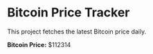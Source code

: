 # Bitcoin Price Tracker

This project fetches the latest Bitcoin price daily.

**Bitcoin Price:** $112314
